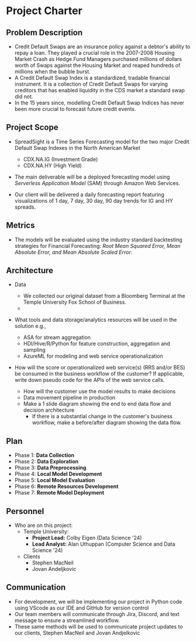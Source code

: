 # Project Charter

## Problem Description

* Credit Default Swaps are an insurance policy against a debtor's ability to repay a loan. They played a crucial role in the 2007-2008 Housing Market Crash as Hedge Fund Managers purchased millions of dollars worth of Swaps against the Housing Market and reaped hundreds of millions when the bubble burst.
* A Credit Default Swap Index is a standardized, tradable financial instrument. It is a collection of Credit Default Swaps for varying creditors that has enabled liquidity in the CDS market a standard swap did not.
* In the 15 years since, modelling Credit Default Swap Indices has never been more crucial to forecast future credit events.

## Project Scope
* SpreadSight is a Time Series Forecasting model for the two major Credit Default Swap Indexes in the North American Market
  * CDX.NA.IG (Investment Grade)
  * CDX.NA.HY (High Yield)

* The main deliverable will be a deployed forecasting model using *Serverless Application Model* (SAM) through Amazon Web Services.

* Our client will be delivered a daily forecasting report featuring visualizations of 1 day, 7 day, 30 day, 90 day trends for IG and HY spreads.

  
## Metrics
* The models will be evaluated using the industry standard backtesting strategies for Financial Forecasting: *Root Mean Squared Error, Mean Absolute Error, and Mean Absolute Scaled Error*.


## Architecture
* Data
  * We collected our original dataset from a Bloomberg Terminal at the Temple University Fox School of Business.
  * 

* What tools and data storage/analytics resources will be used in the solution e.g.,
  * ASA for stream aggregation
  * HDI/Hive/R/Python for feature construction, aggregation and sampling
  * AzureML for modeling and web service operationalization
* How will the score or operationalized web service(s) (RRS and/or BES) be consumed in the business workflow of the customer? If applicable, write down pseudo code for the APIs of the web service calls.
  * How will the customer use the model results to make decisions
  * Data movement pipeline in production
  * Make a 1 slide diagram showing the end to end data flow and decision architecture
    * If there is a substantial change in the customer's business workflow, make a before/after diagram showing the data flow.

## Plan
* Phase 1: **Data Collection**
* Phase 2: **Data Exploration**
* Phase 3: **Data Preprocessing**
* Phase 4: **Local Model Development**
* Phase 5: **Local Model Evaluation**
* Phase 6: **Remote Resources Development**
* Phase 7: **Remote Model Deployment**

## Personnel
* Who are on this project:
	* Temple University:
		* **Project Lead:** Colby Eigen (Data Science '24)
      * **Lead Analyst:** Alan Uthuppan (Computer Science and Data Science '24)
  * Clients
    * Stephen MacNeil
    * Jovan Andeljkovic

## Communication
* For development, we will be implementing our project in Python code using VScode as our IDE and GitHub for version control
* Our team members will communicate through Jira, Discord, and text message to ensure a streamlined workflow.
* These same methods will be used to communicate project updates to our clients, Stephen MacNeil and Jovan Andjelkovic